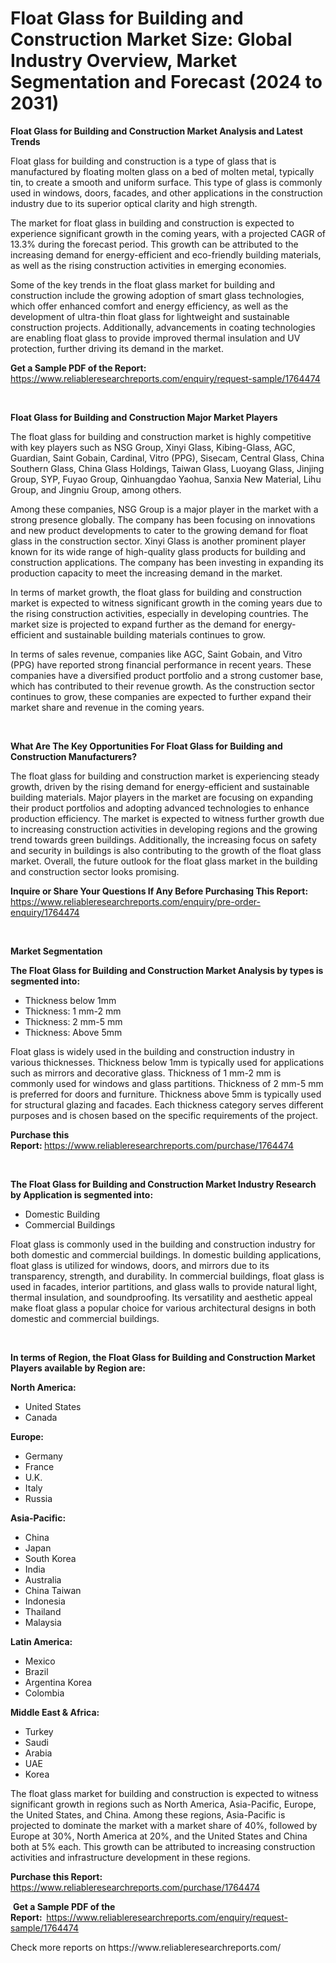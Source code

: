 <p><h1>Float Glass for Building and Construction Market Size: Global Industry Overview, Market Segmentation and Forecast (2024 to 2031)</h1></p><p><strong>Float Glass for Building and Construction Market Analysis and Latest Trends</strong></p>
<p><p>Float glass for building and construction is a type of glass that is manufactured by floating molten glass on a bed of molten metal, typically tin, to create a smooth and uniform surface. This type of glass is commonly used in windows, doors, facades, and other applications in the construction industry due to its superior optical clarity and high strength.</p><p>The market for float glass in building and construction is expected to experience significant growth in the coming years, with a projected CAGR of 13.3% during the forecast period. This growth can be attributed to the increasing demand for energy-efficient and eco-friendly building materials, as well as the rising construction activities in emerging economies.</p><p>Some of the key trends in the float glass market for building and construction include the growing adoption of smart glass technologies, which offer enhanced comfort and energy efficiency, as well as the development of ultra-thin float glass for lightweight and sustainable construction projects. Additionally, advancements in coating technologies are enabling float glass to provide improved thermal insulation and UV protection, further driving its demand in the market.</p></p>
<p><strong>Get a Sample PDF of the Report:&nbsp;</strong> <a href="https://www.reliableresearchreports.com/enquiry/request-sample/1764474">https://www.reliableresearchreports.com/enquiry/request-sample/1764474</a></p>
<p>&nbsp;</p>
<p><strong>Float Glass for Building and Construction Major Market Players</strong></p>
<p><p>The float glass for building and construction market is highly competitive with key players such as NSG Group, Xinyi Glass, Kibing-Glass, AGC, Guardian, Saint Gobain, Cardinal, Vitro (PPG), Sisecam, Central Glass, China Southern Glass, China Glass Holdings, Taiwan Glass, Luoyang Glass, Jinjing Group, SYP, Fuyao Group, Qinhuangdao Yaohua, Sanxia New Material, Lihu Group, and Jingniu Group, among others.</p><p>Among these companies, NSG Group is a major player in the market with a strong presence globally. The company has been focusing on innovations and new product developments to cater to the growing demand for float glass in the construction sector. Xinyi Glass is another prominent player known for its wide range of high-quality glass products for building and construction applications. The company has been investing in expanding its production capacity to meet the increasing demand in the market.</p><p>In terms of market growth, the float glass for building and construction market is expected to witness significant growth in the coming years due to the rising construction activities, especially in developing countries. The market size is projected to expand further as the demand for energy-efficient and sustainable building materials continues to grow.</p><p>In terms of sales revenue, companies like AGC, Saint Gobain, and Vitro (PPG) have reported strong financial performance in recent years. These companies have a diversified product portfolio and a strong customer base, which has contributed to their revenue growth. As the construction sector continues to grow, these companies are expected to further expand their market share and revenue in the coming years.</p></p>
<p>&nbsp;</p>
<p><strong>What Are The Key Opportunities For Float Glass for Building and Construction Manufacturers?</strong></p>
<p><p>The float glass for building and construction market is experiencing steady growth, driven by the rising demand for energy-efficient and sustainable building materials. Major players in the market are focusing on expanding their product portfolios and adopting advanced technologies to enhance production efficiency. The market is expected to witness further growth due to increasing construction activities in developing regions and the growing trend towards green buildings. Additionally, the increasing focus on safety and security in buildings is also contributing to the growth of the float glass market. Overall, the future outlook for the float glass market in the building and construction sector looks promising.</p></p>
<p><strong>Inquire or Share Your Questions If Any Before Purchasing This Report:</strong> <a href="https://www.reliableresearchreports.com/enquiry/pre-order-enquiry/1764474">https://www.reliableresearchreports.com/enquiry/pre-order-enquiry/1764474</a></p>
<p>&nbsp;</p>
<p><strong>Market Segmentation</strong></p>
<p><strong>The Float Glass for Building and Construction Market Analysis by types is segmented into:</strong></p>
<p><ul><li>Thickness below 1mm</li><li>Thickness: 1 mm-2 mm</li><li>Thickness: 2 mm-5 mm</li><li>Thickness: Above 5mm</li></ul></p>
<p><p>Float glass is widely used in the building and construction industry in various thicknesses. Thickness below 1mm is typically used for applications such as mirrors and decorative glass. Thickness of 1 mm-2 mm is commonly used for windows and glass partitions. Thickness of 2 mm-5 mm is preferred for doors and furniture. Thickness above 5mm is typically used for structural glazing and facades. Each thickness category serves different purposes and is chosen based on the specific requirements of the project.</p></p>
<p><strong>Purchase this Report:&nbsp;</strong><a href="https://www.reliableresearchreports.com/purchase/1764474">https://www.reliableresearchreports.com/purchase/1764474</a></p>
<p>&nbsp;</p>
<p><strong>The Float Glass for Building and Construction Market Industry Research by Application is segmented into:</strong></p>
<p><ul><li>Domestic Building</li><li>Commercial Buildings</li></ul></p>
<p><p>Float glass is commonly used in the building and construction industry for both domestic and commercial buildings. In domestic building applications, float glass is utilized for windows, doors, and mirrors due to its transparency, strength, and durability. In commercial buildings, float glass is used in facades, interior partitions, and glass walls to provide natural light, thermal insulation, and soundproofing. Its versatility and aesthetic appeal make float glass a popular choice for various architectural designs in both domestic and commercial buildings.</p></p>
<p>&nbsp;</p>
<p><strong>In terms of Region, the Float Glass for Building and Construction Market Players available by Region are:</strong></p>
<p>
    <p> <strong> North America: </strong>
        <ul>
            <li>United States</li>
            <li>Canada</li>
        </ul>
        </p> 
    <p> <strong> Europe: </strong>
        <ul>
            <li>Germany</li>
            <li>France</li>
            <li>U.K.</li>
            <li>Italy</li>
            <li>Russia</li>
        </ul>
        </p> 
    <p> <strong> Asia-Pacific: </strong>
        <ul>
            <li>China</li>
            <li>Japan</li>
            <li>South Korea</li>
            <li>India</li>
            <li>Australia</li>
            <li>China Taiwan</li>
            <li>Indonesia</li>
            <li>Thailand</li>
            <li>Malaysia</li>
        </ul>
        </p> 
    <p> <strong> Latin America: </strong>
        <ul>
            <li>Mexico</li>
            <li>Brazil</li>
            <li>Argentina Korea</li>
            <li>Colombia</li>
        </ul>
        </p> 
    <p> <strong> Middle East & Africa: </strong>
        <ul>
            <li>Turkey</li>
            <li>Saudi</li>
            <li>Arabia</li>
            <li>UAE</li>
            <li>Korea</li>
        </ul>
    </p>
    </p>
<p><p>The float glass market for building and construction is expected to witness significant growth in regions such as North America, Asia-Pacific, Europe, the United States, and China. Among these regions, Asia-Pacific is projected to dominate the market with a market share of 40%, followed by Europe at 30%, North America at 20%, and the United States and China both at 5% each. This growth can be attributed to increasing construction activities and infrastructure development in these regions.</p></p>
<p><strong>Purchase this Report: </strong><a href="https://www.reliableresearchreports.com/purchase/1764474">https://www.reliableresearchreports.com/purchase/1764474</a></p>
<p>&nbsp;<strong>Get a Sample PDF of the Report:&nbsp;&nbsp;</strong><a href="https://www.reliableresearchreports.com/enquiry/request-sample/1764474">https://www.reliableresearchreports.com/enquiry/request-sample/1764474</a></p>
<p><strong></strong></p>
<p>Check more reports on https://www.reliableresearchreports.com/</p>